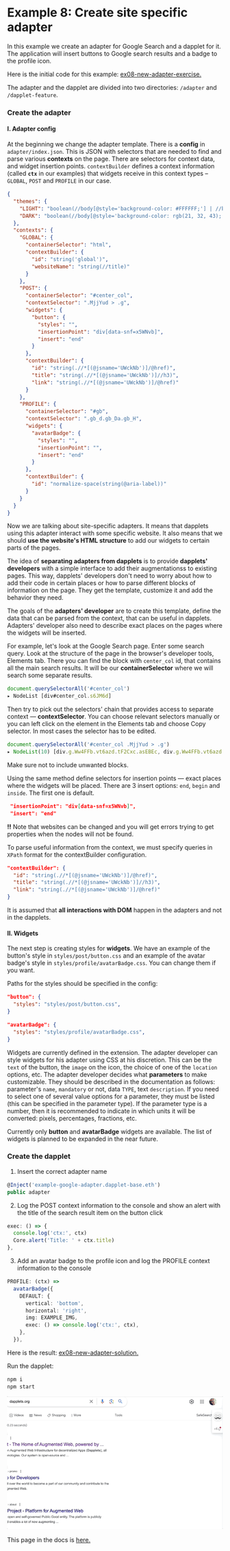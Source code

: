 # Example 8: Create site specific adapter

In this example we create an adapter for Google Search and a dapplet for it. The application will insert buttons to Google search results and a badge to the profile icon.

Here is the initial code for this example: [ex08-new-adapter-exercise.](https://github.com/dapplets/dapplet-template/tree/ex08-new-adapter-exercise)

The adapter and the dapplet are divided into two directories: `/adapter` and `/dapplet-feature`.

### Create the adapter

#### I. Adapter config

At the beginning we change the adapter template. There is a **config** in `adapter/index.json`. This is JSON with selectors that are needed to find and parse various **contexts** on the page. There are selectors for context data, and widget insertion points. `contextBuilder` defines a context information (called **`ctx`** in our examples) that widgets receive in this context types – `GLOBAL`, `POST` and `PROFILE` in our case.

```json
{
  "themes": {
    "LIGHT": "boolean(//body[@style='background-color: #FFFFFF;'] | //body[@style='background-color: rgb(255, 255, 255);'])",
    "DARK": "boolean(//body[@style='background-color: rgb(21, 32, 43);'] | //body[@style='background-color: rgb(0, 0, 0);'])"
  },
  "contexts": {
    "GLOBAL": {
      "containerSelector": "html",
      "contextBuilder": {
        "id": "string('global')",
        "websiteName": "string(//title)"
      }
    },
    "POST": {
      "containerSelector": "#center_col",
      "contextSelector": ".MjjYud > .g",
      "widgets": {
        "button": {
          "styles": "",
          "insertionPoint": "div[data-snf=x5WNvb]",
          "insert": "end"
        }
      },
      "contextBuilder": {
        "id": "string(.//*[(@jsname='UWckNb')]/@href)",
        "title": "string(.//*[(@jsname='UWckNb')]//h3)",
        "link": "string(.//*[(@jsname='UWckNb')]/@href)"
      }
    },
    "PROFILE": {
      "containerSelector": "#gb",
      "contextSelector": ".gb_d.gb_Da.gb_H",
      "widgets": {
        "avatarBadge": {
          "styles": "",
          "insertionPoint": "",
          "insert": "end"
        }
      },
      "contextBuilder": {
        "id": "normalize-space(string(@aria-label))"
      }
    }
  }
}
```

Now we are talking about site-specific adapters. It means that dapplets using this adapter interact with some specific website.
It also means that we should **use the website's HTML structure** to add our widgets to certain parts of the pages.

The idea of **separating adapters from dapplets** is to provide **dapplets' developers** with a simple interface to add their augmentationss to existing pages.
This way, dapplets' developers don't need to worry about how to add their code in certain places or how to parse different blocks of information on the page. They get the template, customize it and add the behavior they need.

The goals of the **adapters' developer** are to create this template, define the data that can be parsed from the context, that can be useful in dapplets.
Adapters' developer also need to describe exact places on the pages where the widgets will be inserted.

For example, let's look at the Google Search page. Enter some search query.
Look at the structure of the page in the browser's developer tools, Elements tab.
There you can find the block with `center_col` id, that contains all the main search results.
It will be our **containerSelector** where we will search some separate results.

```js
document.querySelectorAll('#center_col')
▸ NodeList [div#center_col.s6JM6d]
```

Then try to pick out the selectors' chain that provides access to separate context — **contextSelector**.
You can choose relevant selectors manually or you can left click on the element in the Elements tab and choose Copy selector.
In most cases the selector has to be edited.

```js
document.querySelectorAll('#center_col .MjjYud > .g')
▸ NodeList(10) [div.g.Ww4FFb.vt6azd.tF2Cxc.asEBEc, div.g.Ww4FFb.vt6azd.tF2Cxc.asEBEc, div.g.Ww4FFb.vt6azd.tF2Cxc.asEBEc, div.g.Ww4FFb.vt6azd.tF2Cxc.asEBEc, div.g.Ww4FFb.vt6azd.tF2Cxc.asEBEc, div.g.Ww4FFb.vt6azd.tF2Cxc.asEBEc, div.g.Ww4FFb.vt6azd.tF2Cxc.asEBEc, div.g.Ww4FFb.vt6azd.tF2Cxc.asEBEc, div.g.Ww4FFb.vt6azd.tF2Cxc.asEBEc, div.g.Ww4FFb.vt6azd.tF2Cxc.asEBEc]
```

Make sure not to include unwanted blocks.

Using the same method define selectors for insertion points — exact places where the widgets will be placed.
There are 3 insert options: `end`, `begin` and `inside`. The first one is default.

```json
 "insertionPoint": "div[data-snf=x5WNvb]",
 "insert": "end"
```

**!!** Note that websites can be changed and you will get errors trying to get properties when the nodes will not be found.

To parse useful information from the context, we must specify queries in `XPath` format for the contextBuilder configuration.

```json
"contextBuilder": {
  "id": "string(.//*[(@jsname='UWckNb')]/@href)",
  "title": "string(.//*[(@jsname='UWckNb')]//h3)",
  "link": "string(.//*[(@jsname='UWckNb')]/@href)"
}
```

It is assumed that **all interactions with DOM** happen in the adapters and not in the dapplets.

#### II. Widgets

The next step is creating styles for **widgets**. We have an example of the button's style in `styles/post/button.css` and an example of the avatar badge's style in `styles/profile/avatarBadge.css`. You can change them if you want.

Paths for the styles should be specified in the config:

```json
"button": {
  "styles": "styles/post/button.css",
}
```

```json
"avatarBadge": {
  "styles": "styles/profile/avatarBadge.css",
}
```

Widgets are currently defined in the extension. The adapter developer can style widgets for his adapter using CSS at his discretion. This can be the `text` of the button, the `image` on the icon, the choice of one of the `location` options, etc. The adapter developer decides what **parameters** to make customizable. They should be described in the documentation as follows: parameter's `name`, `mandatory` or not, data `TYPE`, text `description`. If you need to select one of several value options for a parameter, they must be listed (this can be specified in the parameter type). If the parameter type is a number, then it is recommended to indicate in which units it will be converted: pixels, percentages, fractions, etc.

Currently only **button** and **avatarBadge** widgets are available. The list of widgets is planned to be expanded in the near future.

### Create the dapplet

1. Insert the correct adapter name

```ts
@Inject('example-google-adapter.dapplet-base.eth')
public adapter
```

2. Log the POST context information to the console and show an alert with the title of the search result item on the button click

```ts
exec: () => {
  console.log('ctx:', ctx)
  Core.alert('Title: ' + ctx.title)
},
```

3. Add an avatar badge to the profile icon and log the PROFILE context information to the console

```ts
PROFILE: (ctx) =>
  avatarBadge({
    DEFAULT: {
      vertical: 'bottom',
      horizontal: 'right',
      img: EXAMPLE_IMG,
      exec: () => console.log('ctx:', ctx),
    },
  }),
```

Here is the result: [ex08-new-adapter-solution.](https://github.com/dapplets/dapplet-template/tree/ex08-new-adapter-solution)

Run the dapplet:

```bash
npm i
npm start
```

![video](https://github.com/dapplets/dapplet-docs/blob/master/static/video/ex_08.gif)

This page in the docs is [here.](https://docs.dapplets.org/docs/create-site-adapter)
